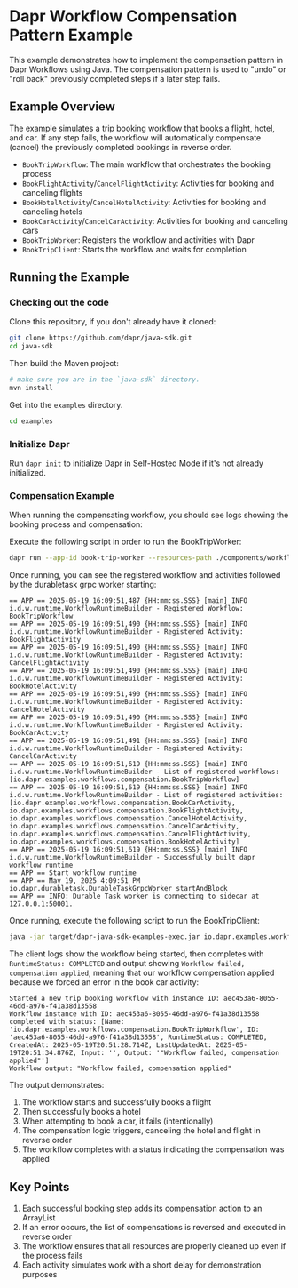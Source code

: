 # Dapr Workflow Compensation Pattern Example

This example demonstrates how to implement the compensation pattern in Dapr Workflows using Java. The compensation pattern is used to "undo" or "roll back" previously completed steps if a later step fails.

## Example Overview

The example simulates a trip booking workflow that books a flight, hotel, and car. If any step fails, the workflow will automatically compensate (cancel) the previously completed bookings in reverse order.

- `BookTripWorkflow`: The main workflow that orchestrates the booking process
- `BookFlightActivity`/`CancelFlightActivity`: Activities for booking and canceling flights
- `BookHotelActivity`/`CancelHotelActivity`: Activities for booking and canceling hotels
- `BookCarActivity`/`CancelCarActivity`: Activities for booking and canceling cars
- `BookTripWorker`: Registers the workflow and activities with Dapr
- `BookTripClient`: Starts the workflow and waits for completion

## Running the Example

### Checking out the code

Clone this repository, if you don't already have it cloned:

```sh
git clone https://github.com/dapr/java-sdk.git
cd java-sdk
```

Then build the Maven project:

```sh
# make sure you are in the `java-sdk` directory.
mvn install
```

Get into the `examples` directory.
```sh
cd examples
```

### Initialize Dapr

Run `dapr init` to initialize Dapr in Self-Hosted Mode if it's not already initialized.

### Compensation Example

When running the compensating workflow, you should see logs showing the booking process and compensation:

<!-- STEP
name: Run Compensation Pattern workflow worker
match_order: none
output_match_mode: substring
expected_stdout_lines:
  - Registered Workflow: BookTripWorkflow
  - Registered Activity: BookFlightActivity
  - Registered Activity: CancelFlightActivity
  - Registered Activity: BookHotelActivity
  - Registered Activity: CancelHotelActivity
  - Registered Activity: BookCarActivity
  - Registered Activity: CancelCarActivity
  - List of registered workflows: [io.dapr.examples.workflows.compensation.BookTripWorkflow]
  - List of registered activities: [io.dapr.examples.workflows.compensation.BookCarActivity, io.dapr.examples.workflows.compensation.BookFlightActivity, io.dapr.examples.workflows.compensation.CancelHotelActivity, io.dapr.examples.workflows.compensation.CancelCarActivity, io.dapr.examples.workflows.compensation.CancelFlightActivity, io.dapr.examples.workflows.compensation.BookHotelActivity]
  - Successfully built dapr workflow runtime
  - Start workflow runtime
  - io.dapr.durabletask.DurableTaskGrpcWorker startAndBlock
  - Durable Task worker is connecting to sidecar at 127.0.0.1:50001.

  - Starting Workflow: io.dapr.examples.workflows.compensation.BookTripWorkflow
  - Starting Activity: io.dapr.examples.workflows.compensation.BookFlightActivity
  - Activity completed with result: Flight booked successfully
  - Flight booking completed: Flight booked successfully
  - Starting Activity: io.dapr.examples.workflows.compensation.BookHotelActivity
  - Simulating hotel booking process...
  - Activity completed with result: Hotel booked successfully
  - Hotel booking completed: Hotel booked successfully
  - Starting Activity: io.dapr.examples.workflows.compensation.BookCarActivity
  - Forcing Failure to trigger compensation for activity: io.dapr.examples.workflows.compensation.BookCarActivity
  - ******** executing compensation logic ********
  - Activity failed: Task 'io.dapr.examples.workflows.compensation.BookCarActivity' (#2) failed with an unhandled exception: Failed to book car
  - Error during compensation: The orchestrator is blocked and waiting for new inputs. This Throwable should never be caught by user code.
  - Starting Activity: io.dapr.examples.workflows.compensation.CancelHotelActivity
  - Activity completed with result: Hotel canceled successfully
  - Starting Activity: io.dapr.examples.workflows.compensation.CancelFlightActivity
  - Activity completed with result: Flight canceled successfully
background: true
sleep: 60
timeout_seconds: 60
-->

Execute the following script in order to run the BookTripWorker:
```sh
dapr run --app-id book-trip-worker --resources-path ./components/workflows --dapr-grpc-port 50001 -- java -jar target/dapr-java-sdk-examples-exec.jar io.dapr.examples.workflows.compensation.BookTripWorker
```

Once running, you can see the registered workflow and activities followed by the durabletask grpc worker starting:
```text
== APP == 2025-05-19 16:09:51,487 {HH:mm:ss.SSS} [main] INFO  i.d.w.runtime.WorkflowRuntimeBuilder - Registered Workflow: BookTripWorkflow
== APP == 2025-05-19 16:09:51,490 {HH:mm:ss.SSS} [main] INFO  i.d.w.runtime.WorkflowRuntimeBuilder - Registered Activity: BookFlightActivity
== APP == 2025-05-19 16:09:51,490 {HH:mm:ss.SSS} [main] INFO  i.d.w.runtime.WorkflowRuntimeBuilder - Registered Activity: CancelFlightActivity
== APP == 2025-05-19 16:09:51,490 {HH:mm:ss.SSS} [main] INFO  i.d.w.runtime.WorkflowRuntimeBuilder - Registered Activity: BookHotelActivity
== APP == 2025-05-19 16:09:51,490 {HH:mm:ss.SSS} [main] INFO  i.d.w.runtime.WorkflowRuntimeBuilder - Registered Activity: CancelHotelActivity
== APP == 2025-05-19 16:09:51,490 {HH:mm:ss.SSS} [main] INFO  i.d.w.runtime.WorkflowRuntimeBuilder - Registered Activity: BookCarActivity
== APP == 2025-05-19 16:09:51,491 {HH:mm:ss.SSS} [main] INFO  i.d.w.runtime.WorkflowRuntimeBuilder - Registered Activity: CancelCarActivity
== APP == 2025-05-19 16:09:51,619 {HH:mm:ss.SSS} [main] INFO  i.d.w.runtime.WorkflowRuntimeBuilder - List of registered workflows: [io.dapr.examples.workflows.compensation.BookTripWorkflow]
== APP == 2025-05-19 16:09:51,619 {HH:mm:ss.SSS} [main] INFO  i.d.w.runtime.WorkflowRuntimeBuilder - List of registered activities: [io.dapr.examples.workflows.compensation.BookCarActivity, io.dapr.examples.workflows.compensation.BookFlightActivity, io.dapr.examples.workflows.compensation.CancelHotelActivity, io.dapr.examples.workflows.compensation.CancelCarActivity, io.dapr.examples.workflows.compensation.CancelFlightActivity, io.dapr.examples.workflows.compensation.BookHotelActivity]
== APP == 2025-05-19 16:09:51,619 {HH:mm:ss.SSS} [main] INFO  i.d.w.runtime.WorkflowRuntimeBuilder - Successfully built dapr workflow runtime
== APP == Start workflow runtime
== APP == May 19, 2025 4:09:51 PM io.dapr.durabletask.DurableTaskGrpcWorker startAndBlock
== APP == INFO: Durable Task worker is connecting to sidecar at 127.0.0.1:50001.
```

Once running, execute the following script to run the BookTripClient:
```sh
java -jar target/dapr-java-sdk-examples-exec.jar io.dapr.examples.workflows.compensation.BookTripClient
```
<!-- END_STEP -->

The client logs show the workflow being started, then completes with `RuntimeStatus: COMPLETED` and output showing `Workflow failed, compensation applied`, meaning that our workflow compensation applied because we forced an error in the book car activity:
```text
Started a new trip booking workflow with instance ID: aec453a6-8055-46dd-a976-f41a38d13558
Workflow instance with ID: aec453a6-8055-46dd-a976-f41a38d13558 completed with status: [Name: 'io.dapr.examples.workflows.compensation.BookTripWorkflow', ID: 'aec453a6-8055-46dd-a976-f41a38d13558', RuntimeStatus: COMPLETED, CreatedAt: 2025-05-19T20:51:28.714Z, LastUpdatedAt: 2025-05-19T20:51:34.876Z, Input: '', Output: '"Workflow failed, compensation applied"']
Workflow output: "Workflow failed, compensation applied"
```

The output demonstrates:
1. The workflow starts and successfully books a flight
2. Then successfully books a hotel
3. When attempting to book a car, it fails (intentionally)
4. The compensation logic triggers, canceling the hotel and flight in reverse order
5. The workflow completes with a status indicating the compensation was applied

## Key Points

1. Each successful booking step adds its compensation action to an ArrayList
2. If an error occurs, the list of compensations is reversed and executed in reverse order
3. The workflow ensures that all resources are properly cleaned up even if the process fails
4. Each activity simulates work with a short delay for demonstration purposes